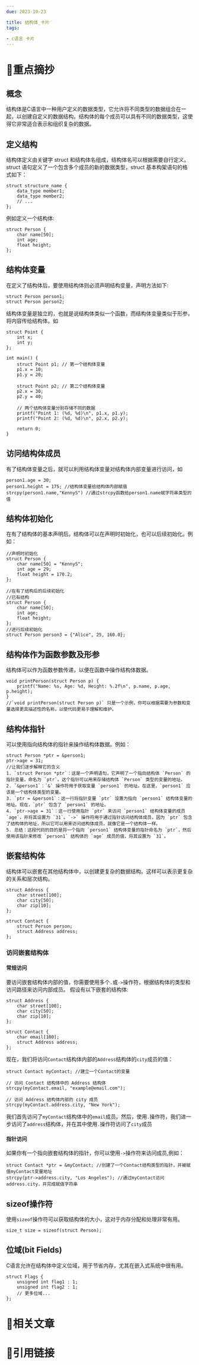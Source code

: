 ```yaml
---
due: 2023-10-23 

title: 结构体_卡片
tags:
 
- c语言 卡片
---
```

# 🍎重点摘抄
## 概念
结构体是C语言中一种用户定义的数据类型，它允许将不同类型的数据组合在一起，以创建自定义的数据结构。结构体的每个成员可以具有不同的数据类型，这使得它非常适合表示和组织复杂的数据。
## 定义结构
结构体定义由关键字 struct 和结构体名组成，结构体名可以根据需要自行定义。struct 语句定义了一个包含多个成员的新的数据类型，struct 基本构架语句的格式如下：
```
struct structure_name {
    data_type member1;
    data_type member2;
    // ...
};
```
例如定义一个结构体:
```
struct Person {
    char name[50];
    int age;
    float height;
};
```
## 结构体变量
在定义了结构体后，要使用结构体则必须声明结构变量，声明方法如下:
```
struct Person person1;
struct Person person2;
```
结构体变量是独立的，也就是说结构体类似一个函数，而结构体变量类似于形参，将内容传给结构体。如
```
struct Point {
    int x;
    int y;
};

int main() {
    struct Point p1; // 第一个结构体变量
    p1.x = 10;
    p1.y = 20;

    struct Point p2; // 第二个结构体变量
    p2.x = 30;
    p2.y = 40;

    // 两个结构体变量分别存储不同的数据
    printf("Point 1: (%d, %d)\n", p1.x, p1.y);
    printf("Point 2: (%d, %d)\n", p2.x, p2.y);

    return 0;
}

```
## 访问结构体成员
有了结构体变量之后，就可以利用结构体变量对结构体内部变量进行访问，如
```
person1.age = 30;
person1.height = 175; //结构体变量给结构体内部赋值
strcpy(person1.name,"KennyS") //通过strcpy函数给person1.name赋字符串类型的值
```
## 结构体初始化
在有了结构体的基本声明后。结构体可以在声明时初始化，也可以后续初始化。例如：
```
//声明时初始化
struct Person {
    char name[50] = "KennyS";
    int age = 29;
    float height = 170.2;
};

//在有了结构后的后续初始化
//已有结构
struct Person {
    char name[50];
    int age;
    float height;
};
//进行后续初始化
struct Person person3 = {"Alice", 25, 160.0};
```
## 结构体作为函数参数及形参
结构体可以作为函数参数传递，以便在函数中操作结构体数据。
```
void printPerson(struct Person p) {
    printf("Name: %s, Age: %d, Height: %.2f\n", p.name, p.age, p.height);
}
//`void printPerson(struct Person p)` 只是一个示例，你可以根据需要为参数和变量选择更具描述性的名称，以使代码更易于理解和维护。
```

## 结构体指针
可以使用指向结构体的指针来操作结构体数据。例如：
```
struct Person *ptr = &person1;
ptr->age = 31;
//让我们逐步解释它的含义
1. `struct Person *ptr`：这是一个声明语句，它声明了一个指向结构体 `Person` 的指针变量，命名为 `ptr`。这个指针可以用来存储结构体 `Person` 类型的变量的地址。
2. `&person1`：`&` 操作符用于获取变量 `person1` 的地址。在这里，`person1` 应该是一个结构体类型的变量。
3. `ptr = &person1`：这一行将指针变量 `ptr` 设置为指向 `person1` 结构体变量的地址。现在，`ptr` 包含了 `person1` 的地址。
4. `ptr->age = 31`：这一行使用指针 `ptr` 来访问 `person1` 结构体变量的成员 `age`，并将其设置为 `31`。`->` 操作符用于通过指针访问结构体成员，因为 `ptr` 包含了结构体的地址，所以它可以用来访问结构体成员，就像它是一个结构体一样。
5. 总结：这段代码的目的是将一个指向 `person1` 结构体变量的指针命名为 `ptr`，然后使用该指针来修改 `person1` 结构体的 `age` 成员的值，将其设置为 `31`。
```

## 嵌套结构体
结构体可以嵌套在其他结构体中，以创建更复杂的数据结构。这样可以表示更复杂的关系和层次结构。
```
struct Address {
    char street[100];
    char city[50];
    char zip[10];
};

struct Contact {
    struct Person person;
    struct Address address;
};
```
### 访问嵌套结构体
#### 常规访问
要访问嵌套结构体内部的值，你需要使用多个`.`或`->`操作符，根据结构体的类型和访问路径来访问内部成员。
假设有以下嵌套的结构体:
```
struct Address {
    char street[100];
    char city[50];
    char zip[10];
};

struct Contact {
    char email[100];
    struct Address address;
};
```
现在，我们将访问`Contact`结构体内部的`Address`结构体的`city`成员的值：
```
struct Contact myContact; //建立一个Contact的变量

// 访问 Contact 结构体中的 Address 结构体
strcpy(myContact.email, "example@email.com");

// 访问 Address 结构体内部的 city 成员
strcpy(myContact.address.city, "New York");
```
我们首先访问了`myContact`结构体中的`email`成员。然后，使用`.`操作符，我们进一步访问了`address`结构体，并在其中使用`.`操作符访问了`city`成员
#### 指针访问
如果你有一个指向嵌套结构体的指针，你可以使用`->`操作符来访问成员,例如：
```
struct Contact *ptr = &myContact; //创建了一个Contact结构类型的指针，并被赋值myContact变量地址
strcpy(ptr->address.city, "Los Angeles"); //通过myContact访问address.city，并完成赋值字符串
```

## sizeof操作符
使用`sizeof`操作符可以获取结构体的大小，这对于内存分配和处理非常有用。
```
size_t size = sizeof(struct Person);
```

## 位域(bit Fields)
C语言允许在结构体中定义位域，用于节省内存，尤其在嵌入式系统中很有用。
```
struct Flags {
    unsigned int flag1 : 1;
    unsigned int flag2 : 1;
    // 更多位域...
};
```
# 📒相关文章




# 🍏引用链接


